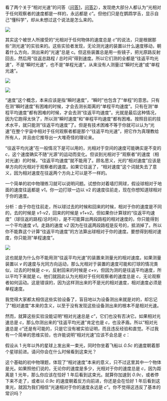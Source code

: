 <span>看了两个关于“相对光速”的问答（</span>[问答1](https://www.quora.com/What-is-the-relative-speed-of-the-speed-of-light?share=1)<span>，</span>[问答2](https://physics.stackexchange.com/questions/114523/what-is-the-speed-of-light-relative-to)<span>），发现绝大部分人都认为“光相对于任何观察者的速度都是一样的，永远都是</span> _c_<span>”。但他们只是在鹦鹉学舌，显示自己“懂科学”，却从未想过这个说法是怎么来的。</span>


![](https://substackcdn.com/image/fetch/w_1456,c_limit,f_auto,q_auto:good,fl_progressive:steep/https%3A%2F%2Fbucketeer-e05bbc84-baa3-437e-9518-adb32be77984.s3.amazonaws.com%2Fpublic%2Fimages%2F7ca75e06-cf9d-4963-93bd-4b7eae0ea923_1330x748.jpeg)


<span>其实这个被世人所接受的“光相对于任何物体的速度总是</span> _c_<span>”的说法，只是根据那些“测光速”的实验来的。这些实验者发现，无论测光速的装置以什么速度移动，朝着什么方向，测出来的“光速”总是 c。但这些装置总是用一些镜子，把光原路反射回去，然后用“往返总路程 / 总时间”得到速度。所以它们测的全都是“往返平均光速”，不是“瞬时光速”，也不是“单程光速”。从来没有人测量过“瞬时光速”或“单程光速”。</span>


![](https://substackcdn.com/image/fetch/w_1456,c_limit,f_auto,q_auto:good,fl_progressive:steep/https%3A%2F%2Fbucketeer-e05bbc84-baa3-437e-9518-adb32be77984.s3.amazonaws.com%2Fpublic%2Fimages%2Fbd97f802-9485-4f2c-8464-e5e2ea073b37_388x201.jpeg)



![](https://substackcdn.com/image/fetch/w_1456,c_limit,f_auto,q_auto:good,fl_progressive:steep/https%3A%2F%2Fbucketeer-e05bbc84-baa3-437e-9518-adb32be77984.s3.amazonaws.com%2Fpublic%2Fimages%2F725993d4-97aa-4a6a-b1f0-385708f4c116_494x223.png)


“速度”这个概念，本来应该是指“瞬时速度”，“瞬时”也包含了“单程”的意思。只有在测“瞬时速度”有困难的时候，才会去测长距离的“单程平均速度”。只有在测“单程平均速度”都有困难的时候，才会去测“往返平均速度”。光就是最后这种情况，因为它跑得太快了，所以测“瞬时速度”和“单程平均速度”都有困难。按照目前的技术水平，就只能测“往返平均速度”了。但是有技术困难不等于你就可以认为“光速”在整个宇宙中相对于任何观察者都是那个“往返平均光速”，把它作为真理教给所有人，并且由它推导出一大堆奇怪的理论来。

<span>“往返平均光速”在一般情况下是可以用的，光相对于空间的速度可能确实是不变的</span> _c_<span>，这个速度确实不随“光源”的运动而变化。但谈到光相对于“观察者”的速度（相对光速）的时候，“往返平均速度”就不能用了。顾名思义，光的“相对速度”应该是单方向的光相对于观察者的速度。如果它往返了，“相对速度”这个词就失去了意义，因为相对速度在往返两个方向上可以是不一样的。</span>

<span>一个简单的初中物理练习就可以说明问题。试想你对着墙打网球，假设球相对于地面的速度往返都是</span> _v1_<span>。你一边打球一边以 v2 的速度往前走，现在你想知道球相对于你的速度。</span>

<span>分析：由于你在往前走，所以球过去的时候和回来的时候，相对于你的速度是不同的，去的时候是</span> _v1-v2_<span>，回来的时候是</span> _v1+v2_<span>。但如果你计算球的“往返平均速度”（球往返的路程/总时间），是不可能算出两段路程的相对速度的，你只能得到一个平均速度</span> _v1_<span>。走路的速度</span> _v2_ <span>因为在往返两段路程是反号的，抵消掉了。所以你不能靠这个计算“往返平均速度”的方法算出球相对于你的速度。要想得到相对速度，你只能测“单程速度”。</span>


![](https://substackcdn.com/image/fetch/w_1456,c_limit,f_auto,q_auto:good,fl_progressive:steep/https%3A%2F%2Fbucketeer-e05bbc84-baa3-437e-9518-adb32be77984.s3.amazonaws.com%2Fpublic%2Fimages%2Fe44cbd07-2624-43c4-a8c7-b05ea7002933_822x555.jpeg)


<span>这也就是为什么你不能用测“往返平均光速”的装置来测量光的相对速度。如果测量装置以</span> _v_ <span>的速度与光同方向运动，那么光相对于装置的速度可能和打球的情况类似，过去的时候是</span> _c-v_<span>，反射回来的时候是</span> _c+v_<span>，但因为测的是往返平均速度，所以平均下来就是</span> _c_<span>。他们就因此认为光相对于任何观察者的速度总是</span> _c_<span>，无论观察者如何运动。这是错误的，因为这样测出来的不是光的相对速度，相对速度必须是单程速度。</span>

我觉得大家都太相信这些实验设备了，盲目地以为设备测出来就是对的，却忘记了“相对速度”本来的含义，以至于没有发现这些设备测出来的根本不是相对光速。

<span>然而，就算这些实验没能证明“相对光速总是</span> _c_<span>”，它们也没有否决它。如果相对光速总是</span> _c_<span>，那么你测出来的“往返平均光速”肯定也是</span> _c_<span>，也没矛盾。所以“相对光速总是</span> _c_<span>”还是有可能的，只是它没有被实验证明，而且违反经验和直觉。不过我有一个简单的思维实验，也许能说明“相对光速”应该不会总是</span> _c_<span>：</span>

<span>假设从 1 光年以外的星球上发出来一束光，同时你坐着飞船以</span> _0.5c_ <span>的速度朝着那个星球前进。请问你会在什么时候看到这束光？</span>

<span>这个基础的初中物理题，体现了“相对速度”本来的意义，只不过这里其中一个物体是光。如果照他们说的，无论你的速度是多少，光相对于你的速度总是</span> _c_<span>，因为距离是 1 光年，那么你应该在恰好 1 年后看到这束光。就算你加速到</span> _0.9c_<span>，或者停下来不走了，或者以</span> _0.9c_ <span>的速度朝着反方向前进，你还是会在恰好 1 年后看到这束光，就因为我们相信“光速相对于你的速度永远是</span> _c_<span>”。你不觉得这违反了基本的常识吗？</span>
